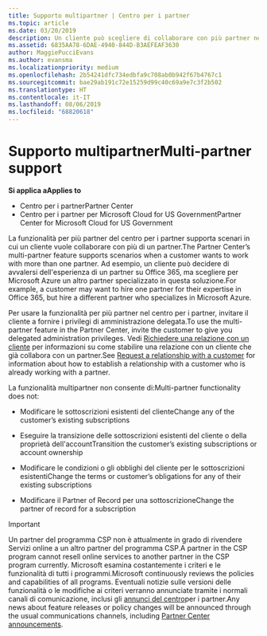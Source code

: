 ```yaml
---
title: Supporto multipartner | Centro per i partner
ms.topic: article
ms.date: 03/20/2019
description: Un cliente può scegliere di collaborare con più partner nel programma Cloud Solution Provider specializzati in servizi diversi.
ms.assetid: 6835AA78-6DAE-4940-844D-B3AEFEAF3630
author: MaggiePucciEvans
ms.author: evansma
ms.localizationpriority: medium
ms.openlocfilehash: 2b54241dfc734edbfa9c708ab0b942f67b4767c1
ms.sourcegitcommit: bae29ab191c72e15259d99c40c69a9e7c3f2b502
ms.translationtype: HT
ms.contentlocale: it-IT
ms.lasthandoff: 08/06/2019
ms.locfileid: "68820618"
---
```

# <a name="multi-partner-support"></a><span data-ttu-id="6ea00-103">Supporto multipartner</span><span class="sxs-lookup"><span data-stu-id="6ea00-103">Multi-partner support</span></span>

<span data-ttu-id="6ea00-104">**Si applica a**</span><span class="sxs-lookup"><span data-stu-id="6ea00-104">**Applies to**</span></span>

-  <span data-ttu-id="6ea00-105">Centro per i partner</span><span class="sxs-lookup"><span data-stu-id="6ea00-105">Partner Center</span></span>
-  <span data-ttu-id="6ea00-106">Centro per i partner per Microsoft Cloud for US Government</span><span class="sxs-lookup"><span data-stu-id="6ea00-106">Partner Center for Microsoft Cloud for US Government</span></span>

<span data-ttu-id="6ea00-107">La funzionalità per più partner del centro per i partner supporta scenari in cui un cliente vuole collaborare con più di un partner.</span><span class="sxs-lookup"><span data-stu-id="6ea00-107">The Partner Center’s multi-partner feature supports scenarios when a customer wants to work with more than one partner.</span></span> <span data-ttu-id="6ea00-108">Ad esempio, un cliente può decidere di avvalersi dell'esperienza di un partner su Office 365, ma scegliere per Microsoft Azure un altro partner specializzato in questa soluzione.</span><span class="sxs-lookup"><span data-stu-id="6ea00-108">For example, a customer may want to hire one partner for their expertise in Office 365, but hire a different partner who specializes in Microsoft Azure.</span></span>

<span data-ttu-id="6ea00-109">Per usare la funzionalità per più partner nel centro per i partner, invitare il cliente a fornire i privilegi di amministrazione delegata.</span><span class="sxs-lookup"><span data-stu-id="6ea00-109">To use the multi-partner feature in the Partner Center, invite the customer to give you delegated administration privileges.</span></span> <span data-ttu-id="6ea00-110">Vedi [Richiedere una relazione con un cliente](request-a-relationship-with-a-customer.md) per informazioni su come stabilire una relazione con un cliente che già collabora con un partner.</span><span class="sxs-lookup"><span data-stu-id="6ea00-110">See [Request a relationship with a customer](request-a-relationship-with-a-customer.md) for information about how to establish a relationship with a customer who is already working with a partner.</span></span>

<span data-ttu-id="6ea00-111">La funzionalità multipartner non consente di:</span><span class="sxs-lookup"><span data-stu-id="6ea00-111">Multi-partner functionality does not:</span></span>

- <span data-ttu-id="6ea00-112">Modificare le sottoscrizioni esistenti del cliente</span><span class="sxs-lookup"><span data-stu-id="6ea00-112">Change any of the customer’s existing subscriptions</span></span>

- <span data-ttu-id="6ea00-113">Eseguire la transizione delle sottoscrizioni esistenti del cliente o della proprietà dell'account</span><span class="sxs-lookup"><span data-stu-id="6ea00-113">Transition the customer’s existing subscriptions or account ownership</span></span>

- <span data-ttu-id="6ea00-114">Modificare le condizioni o gli obblighi del cliente per le sottoscrizioni esistenti</span><span class="sxs-lookup"><span data-stu-id="6ea00-114">Change the terms or customer’s obligations for any of their existing subscriptions</span></span>

- <span data-ttu-id="6ea00-115">Modificare il Partner of Record per una sottoscrizione</span><span class="sxs-lookup"><span data-stu-id="6ea00-115">Change the partner of record for a subscription</span></span>

> [!IMPORTANT]  
> <span data-ttu-id="6ea00-116">Un partner del programma CSP non è attualmente in grado di rivendere Servizi online a un altro partner del programma CSP.</span><span class="sxs-lookup"><span data-stu-id="6ea00-116">A partner in the CSP program cannot resell online services to another partner in the CSP program currently.</span></span> <span data-ttu-id="6ea00-117">Microsoft esamina costantemente i criteri e le funzionalità di tutti i programmi.</span><span class="sxs-lookup"><span data-stu-id="6ea00-117">Microsoft continuously reviews the policies and capabilities of all programs.</span></span> <span data-ttu-id="6ea00-118">Eventuali notizie sulle versioni delle funzionalità o le modifiche ai criteri verranno annunciate tramite i normali canali di comunicazione, inclusi gli [annunci del centro](https://partner.microsoft.com/pcv/announcements)per i partner.</span><span class="sxs-lookup"><span data-stu-id="6ea00-118">Any news about feature releases or policy changes will be announced through the usual communications channels, including [Partner Center announcements](https://partner.microsoft.com/pcv/announcements).</span></span>